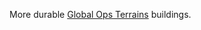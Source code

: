 More durable [Global Ops Terrains](https://steamcommunity.com/sharedfiles/filedetails/?id=2917444360) buildings.

